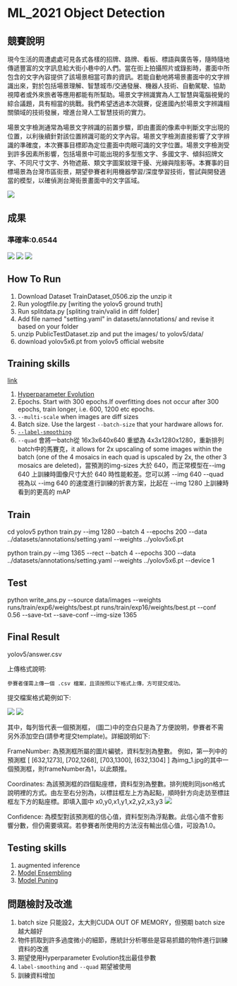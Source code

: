 # ML_2021 Object Detection
## 競賽說明
現今生活的周遭處處可見各式各樣的招牌、路牌、看板、標語與廣告等，隨時隨地傳遞豐富的文字訊息給大街小巷中的人們。當在街上拍攝照片或錄影時，畫面中所包含的文字內容提供了該場景相當可靠的資訊。若能自動地將場景畫面中的文字辨識出來，對於包括場景理解、智慧城市/交通發展、機器人技術、自動駕駛、協助視障者或外來旅者等應用都能有所幫助。場景文字辨識實為人工智慧與電腦視覺的綜合議題，具有相當的挑戰。我們希望透過本次競賽，促進國內於場景文字辨識相關領域的技術發展，增進台灣人工智慧技術的實力。

場景文字檢測通常為場景文字辨識的前置步驟，即由畫面的像素中判斷文字出現的位置，以利後續針對該位置辨識可能的文字內容。場景文字檢測直接影響了文字辨識的準確度，本次賽事目標即為定位畫面中肉眼可識的文字位置。場景文字檢測受到許多因素所影響，包括場景中可能出現的多型態文字、多國文字、傾斜招牌文字、不同尺寸文字、外物遮蔽、類文字圖案紋理干擾、光線與陰影等。本賽事的目標場景為台灣市區街景，期望參賽者利用機器學習/深度學習技術，嘗試與開發適當的模型，以確偵測台灣街景畫面中的文字區域。

![](https://i.imgur.com/wEvuhYW.png)
## 成果
### 準確率:0.6544

![](https://i.imgur.com/mhMs7G1.png)
![](https://i.imgur.com/byMjpKg.png)
![](https://i.imgur.com/mDxUTOT.png)
## How To Run
1. Download Dataset TrainDataset_0506.zip the unzip it
2. Run yologtfile.py [writing the yolov5 ground truth]
3. Run splitdata.py  [spliting train/valid in diff folder]
4. Add file named "setting.yaml" in datasets/annotations/ and revise it based on your folder
5. unzip PublicTestDataset.zip and put the images/ to yolov5/data/
6. download yolov5x6.pt from yolov5 official website
## Training skills
[link](https://github.com/ultralytics/yolov5/wiki/Tips-for-Best-Training-Results)
1. [Hyperparameter Evolution](https://github.com/ultralytics/yolov5/issues/607)
2. Epochs. Start with 300 epochs.If overfitting does not occur after 300 epochs, train longer, i.e. 600, 1200 etc epochs.
3. `--multi-scale` when images are diff sizes
4. Batch size. Use the largest `--batch-size` that your hardware allows for.
5. [`--label-smoothing`](https://blog.csdn.net/qq_43211132/article/details/100510113)
6. `--quad` 會將一batch從 16x3x640x640 重塑為 4x3x1280x1280，重新排列batch中的馬賽克，it allows for 2x upscaling of some images within the batch (one of the 4 mosaics in each quad is upscaled by 2x, the other 3 mosaics are deleted)，當預測的img-sizes 大於 640，而正常模型在--img 640 上訓練時圖像尺寸大於 640 時性能較差。您可以將 --img 640 --quad 視為以 --img 640 的速度進行訓練的折衷方案，比起在 --img 1280 上訓練時看到的更高的 mAP

## Train
cd yolov5
python  train.py --img 1280  --batch 4 --epochs 200 --data ../datasets/annotations/setting.yaml --weights ../yolov5x6.pt 

python  train.py --img 1365 --rect  --batch 4 --epochs 300 --data ../datasets/annotations/setting.yaml --weights ../yolov5x6.pt --device 1 

## Test
python write_ans.py --source data/images  --weights runs/train/exp6/weights/best.pt runs/train/exp16/weights/best.pt  --conf 0.56 --save-txt --save-conf --img-size 1365

## Final Result
yolov5/answer.csv

上傳格式說明:

    參賽者僅需上傳一個 .csv 檔案，且須按照以下格式上傳，方可提交成功。
提交檔案格式範例如下:

![](https://i.imgur.com/Jtv3pjD.png)
![](https://i.imgur.com/OxjXmDe.png)

其中，每列皆代表一個預測框， (圖二)中的空白只是為了方便說明，參賽者不需另外添加空白(請參考提交template)。詳細說明如下:

FrameNumber: 為預測框所屬的圖片編號，資料型別為整數。
例如，第一列中的預測框 [ [632,1273], [702,1268], [703,1300], [632,1304] ] 為img_1.jpg的其中一個預測框，則frameNumber為1，以此類推。

Coordinates: 為該預測框的四個點座標，資料型別為整數。排列規則同json格式說明裡的方式。由左至右分別為，以標註框左上方為起點，順時針方向走訪至標註框左下方的點座標。即填入圖中 x0,y0,x1,y1,x2,y2,x3,y3 
![](https://i.imgur.com/Uyg3ggq.png)

Confidence: 為模型對該預測框的信心值，資料型別為浮點數。此信心值不會影響分數，但仍需要填寫。若參賽者所使用的方法沒有輸出信心值，可設為1.0。


## Testing skills
1. augmented inference 
2. [Model Ensembling](https://github.com/ultralytics/yolov5/issues/318)
3. [Model Puning](https://github.com/ultralytics/yolov5/issues/304) 


## 問題檢討及改進
1. batch size 只能設2，太大則CUDA OUT OF MEMORY，但預期  batch size 越大越好
2. 物件抓取到許多過度微小的細節，應統計分析哪些是容易抓錯的物件進行訓練資料的改進
3. 期望使用Hyperparameter Evolution找出最佳參數
4. `label-smoothing` and `--quad` 期望被使用
5. 訓練資料增加

